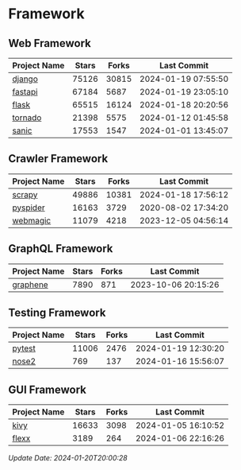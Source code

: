 # Framework

## Web Framework
| Project Name | Stars | Forks | Last Commit |
| ------------ | ----- | ----- | ----------- |
| [django](https://github.com/django/django) | 75126 | 30815 | 2024-01-19 07:55:50 |
| [fastapi](https://github.com/tiangolo/fastapi) | 67184 | 5687 | 2024-01-19 23:05:10 |
| [flask](https://github.com/pallets/flask) | 65515 | 16124 | 2024-01-18 20:20:56 |
| [tornado](https://github.com/tornadoweb/tornado) | 21398 | 5575 | 2024-01-12 01:45:58 |
| [sanic](https://github.com/sanic-org/sanic) | 17553 | 1547 | 2024-01-01 13:45:07 |

## Crawler Framework
| Project Name | Stars | Forks | Last Commit |
| ------------ | ----- | ----- | ----------- |
| [scrapy](https://github.com/scrapy/scrapy) | 49886 | 10381 | 2024-01-18 17:56:12 |
| [pyspider](https://github.com/binux/pyspider) | 16163 | 3729 | 2020-08-02 17:34:20 |
| [webmagic](https://github.com/code4craft/webmagic) | 11079 | 4218 | 2023-12-05 04:56:14 |

## GraphQL Framework
| Project Name | Stars | Forks | Last Commit |
| ------------ | ----- | ----- | ----------- |
| [graphene](https://github.com/graphql-python/graphene) | 7890 | 871 | 2023-10-06 20:15:26 |

## Testing Framework
| Project Name | Stars | Forks | Last Commit |
| ------------ | ----- | ----- | ----------- |
| [pytest](https://github.com/pytest-dev/pytest) | 11006 | 2476 | 2024-01-19 12:30:20 |
| [nose2](https://github.com/nose-devs/nose2) | 769 | 137 | 2024-01-16 15:56:07 |

## GUI Framework
| Project Name | Stars | Forks | Last Commit |
| ------------ | ----- | ----- | ----------- |
| [kivy](https://github.com/kivy/kivy) | 16633 | 3098 | 2024-01-05 16:10:52 |
| [flexx](https://github.com/flexxui/flexx) | 3189 | 264 | 2024-01-06 22:16:26 |

*Update Date: 2024-01-20T20:00:28*